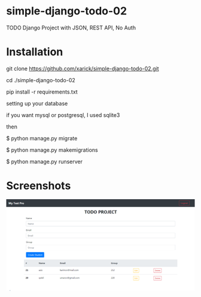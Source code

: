 # simple-django-todo-02
TODO Django Project with JSON, REST API, No Auth

# Installation
git clone https://github.com/xarick/simple-django-todo-02.git

cd ./simple-django-todo-02

pip install -r requirements.txt

setting up your database

if you want mysql or postgresql, I used sqlite3

then

$ python manage.py migrate

$ python manage.py makemigrations

$ python manage.py runserver

# Screenshots
![](static/01.PNG)
